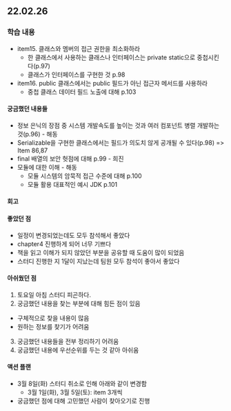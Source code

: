 ## 22.02.26

### 학습 내용
- item15. 클래스와 멤버의 접근 권한을 최소화하라
  - 한 클래스에서 사용하는 클래스나 인터페이스는 private static으로 중첩시킨다(p.97)
  - 클래스가 인터페이스를 구현한 것 p.98
- item16. public 클래스에서는 public 필드가 아닌 접근자 메서드를 사용하라
  - 중첩 클래스 데이터 필드 노출에 대해 p.103
  
#### 궁금했던 내용들
 - 정보 은닉의 장점 중 시스템 개발속도를 높이는 것과 여러 컴포넌트 병렬 개발하는 것(p.96) - 해동
 - Serializable을 구현한 클래스에서는 필드가 의도치 않게 공개될 수 있다(p.98) => Item 86,87
 - final 배열의 보안 헛점에 대해 p.99 - 희진
 - 모듈에 대한 이해 - 해동
   - 모듈 시스템의 암묵적 접근 수준에 대해 p.100 
   - 모듈 활용 대표적인 예시 JDK p.101
 
#### 회고

#### 좋았던 점
 - 일정이 변경되었는데도 모두 참석해서 좋았다 
 - chapter4 진행하게 되어 너무 기쁘다 
 - 책을 읽고 이해가 되지 않았던 부분을 공유할 때 도움이 많이 되었음
 - 스터디 진행한 지 1달이 지났는데 팀원 모두 참석이 좋아서 좋았다

#### 아쉬웠던 점
 1. 토요일 아침 스터디 피곤하다.
 2. 궁금했던 내용을 찾는 부분에 대해 힘든 점이 있음
   - 구체적으로 찾을 내용이 많음
   - 원하는 정보를 찾기가 어려움 
 3. 궁금했던 내용들을 전부 정리하기 어려움
 4. 궁금했던 내용에 우선순위를 두는 것 같아 아쉬움

#### 액션 플랜
 - 3월 8일(화) 스터디 취소로 인해 아래와 같이 변경함
   - 3월 1일(화), 3월 5일(토): item 3개씩
 - 궁금했던 점에 대해 고민했던 사람이 찾아오기로 진행